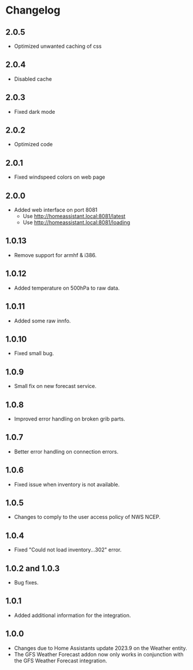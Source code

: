# Changelog

## 2.0.5

- Optimized unwanted caching of css

## 2.0.4

- Disabled cache

## 2.0.3

- Fixed dark mode

## 2.0.2

- Optimized code

## 2.0.1

- Fixed windspeed colors on web page

## 2.0.0

- Added web interface on port 8081
  - Use http://homeassistant.local:8081/latest
  - Use http://homeassistant.local:8081/loading

## 1.0.13

- Remove support for armhf & i386.

## 1.0.12

- Added temperature on 500hPa to raw data.

## 1.0.11

- Added some raw innfo.

## 1.0.10

- Fixed small bug.

## 1.0.9

- Small fix on new forecast service.

## 1.0.8

- Improved error handling on broken grib parts.

## 1.0.7

- Better error handling on connection errors.

## 1.0.6

- Fixed issue when inventory is not available.

## 1.0.5

- Changes to comply to the user access policy of NWS NCEP.

## 1.0.4

- Fixed "Could not load inventory...302" error.

## 1.0.2 and 1.0.3

- Bug fixes.

## 1.0.1

- Added additional information for the integration.

## 1.0.0

- Changes due to Home Assistants update 2023.9 on the Weather entity.
- The GFS Weather Forecast addon now only works in conjunction with the GFS Weather Forecast integration.
